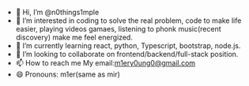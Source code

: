 - 👋 Hi, I’m @n0things1mple
- 👀 I’m interested in coding to solve the real problem, code to make life easier, playing videos gamaes, listening to phonk music(recent discovery) make me feel energized.
- 🌱 I’m currently learning react, python, Typescript, bootstrap, node.js.
- 💞️ I’m looking to collaborate on frontend/backend/full-stack position.
- 📫 How to reach me My email:m1ery0ung0@gmail.com
- 😄 Pronouns: m1er(same as mir)

<!---
n0things1mple/n0things1mple is a ✨ special ✨ repository because its `README.md` (this file) appears on your GitHub profile.
You can click the Preview link to take a look at your changes.
--->
